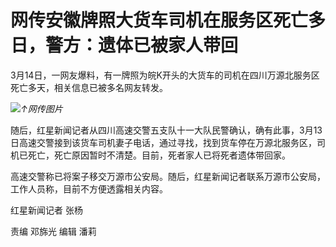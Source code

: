 # 网传安徽牌照大货车司机在服务区死亡多日，警方：遗体已被家人带回

3月14日，一网友爆料，有一牌照为皖K开头的大货车的司机在四川万源北服务区死亡多天，相关信息已被多名网友转发。

![](https://inews.gtimg.com/om_bt/OUoT3qrdinequvTxfdy5YTPYh8HVXzY77wP9tqOetzUowAA/1000)_↑网传图片_

随后，红星新闻记者从四川高速交警五支队十一大队民警确认，确有此事，3月13日高速交警接到该货车司机妻子电话，通过寻找，找到货车停在万源北服务区，司机已死亡，死亡原因暂时不清楚。目前，死者家人已将死者遗体带回家。

高速交警称已将案子移交万源市公安局。随后，红星新闻记者联系万源市公安局，工作人员称，目前不方便透露相关内容。

红星新闻记者 张杨

责编 邓旆光 编辑 潘莉


